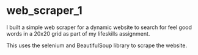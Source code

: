 # web_scraper_1

I built a simple web scraper for a dynamic website to search for feel good words in a 20x20 grid as part of my lifeskills assignment.

This uses the selenium and BeautifulSoup library to scrape the website.

